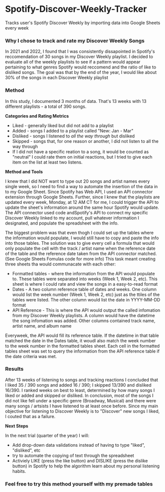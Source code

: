 # Spotify-Discover-Weekly-Tracker
Tracks user's Spotify Discover Weekly by importing data into Google Sheets every week

### Why I chose to track and rate my Discover Weekly Songs
In 2021 and 2022, I found that I was consistently dissapointed in Spotify's reccomendation of 30 songs in my Discover Weekly playlist. I decided to evaluate all of the weekly playlists to see if a pattern would appear pertaining to what genres Spotify would reccomend and the ratio of like to disliked songs.
The goal was that by the end of the year, I would like about 30% of the songs in each Discover Weekly playlist

### Method
In this study, I documented 3 months of data. That's 13 weeks with 13 different playlists - a total of 390 songs. <p>
**Categories and Rating Metrics** </p>
* Liked - generally liked but did not add to a playlist
* Added - songs I added to a playlist called "New: Jan - Mar"
* Disliked - songs I listened to *all the way through* but disliked
* Skipped - songs that, for one reason or another, I did not listen to all the way through
* If I did not have a specific reation to a song, it would be counted as "neutral"
I could rate them on initial reactions, but I tried to give each item on the list at least two listens. <p>

**Method and Tools** </p>
I knew that I did NOT want to type out 20 songs and artist names every single week, so I need to find a way to automate the insertion of the data in to my Google Sheet. Since Spotify has Web API, I used an API connector extension through Google Sheets. Further, since I knew that the playlists are updated every week, Monday, at 12 AM CT for me, I could trigger the API to update the sheet's information around the same hour Spotify would update.
The API connector used code andSpotify's API to connect my specific Discover Weekly linked to my account, pull whatever information I designated, and populate the spreadsheet with the info.

The biggest problem was that even thogh I could set up the tables where the information would populate, I would still have to copy and paste the info into those tables. The solution was to give every cell a formula that would only populate the cell with the track / artist name when the reference date of the table and the reference date taken from the API connector matched. (See Google Sheets Fomulas code for more info)
This task meant creating three sheets tha would communacate with each other:
* Formatted tables - where the information from the API would populate to. These tables were separated into weeks (Week 1, Week 2, etc). This sheet is where I could rate and view the songs in a easy-to-read format
* Dates -  A two column reference table of dates and weeks. One column would list the week number (Week 1, Week 2, etc) just as the ttiles of the tables were listed. The other column would list the date in YYYY-MM-DD format
* API Reference - This is where the API would output the called infomation from my Discover Weekly playlists. A column would have the datetime the song infomation was added. Other columns contained track name, artist name, and album name

Everyweek, the API would fill its reference table. If the datetime in that table matched the date in the Dates table, it woudl also match the week number to the week number in the formatted tables sheet. Each cell in the formatted tables sheet was set to query the information from the API reference table if the date criteria was met.

### Results
After 13 weeks of listening to songs and tracking reactions I concluded that I liked 35 / 390 songs and added 16 / 390; I skipped 13/390 and disliked 16/390. I ranked weeks on best to least, determined by how many songs I liked or added and skipped or disliked. In conclusion, most of the songs I did not like fell under a specific genre (Broadway, Musical) and there were many songs / artsists I have listened to at least once before. Since my main objective for listening to Discover Weekly is to "Discover" new songs I liked, I couted that as a failure. <p>
**Next Steps** <p>
In the next trial (quarter of the year) I will:
* Add drop-down data validations instead of having to type "liked", "disliked", etc
* try to automate the copying of text through the spreadsheet
* Activiely LIKE (press the like button) and DISLIKE (press the dislike button) in Spotify to help the algorithm learn about my personal listening habits.

### Feel free to try this method yourself with my premade tables
